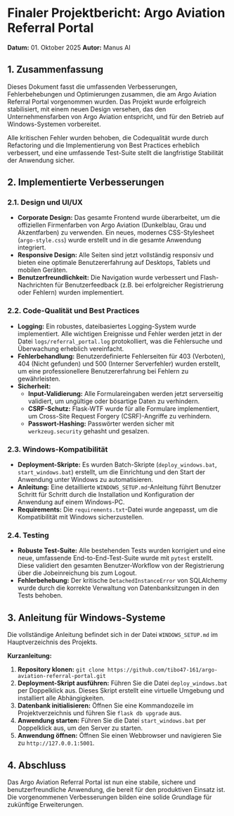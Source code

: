 # Finaler Projektbericht: Argo Aviation Referral Portal

**Datum:** 01. Oktober 2025
**Autor:** Manus AI

## 1. Zusammenfassung

Dieses Dokument fasst die umfassenden Verbesserungen, Fehlerbehebungen und Optimierungen zusammen, die am Argo Aviation Referral Portal vorgenommen wurden. Das Projekt wurde erfolgreich stabilisiert, mit einem neuen Design versehen, das den Unternehmensfarben von Argo Aviation entspricht, und für den Betrieb auf Windows-Systemen vorbereitet.

Alle kritischen Fehler wurden behoben, die Codequalität wurde durch Refactoring und die Implementierung von Best Practices erheblich verbessert, und eine umfassende Test-Suite stellt die langfristige Stabilität der Anwendung sicher.

## 2. Implementierte Verbesserungen

### 2.1. Design und UI/UX

- **Corporate Design:** Das gesamte Frontend wurde überarbeitet, um die offiziellen Firmenfarben von Argo Aviation (Dunkelblau, Grau und Akzentfarben) zu verwenden. Ein neues, modernes CSS-Stylesheet (`argo-style.css`) wurde erstellt und in die gesamte Anwendung integriert.
- **Responsive Design:** Alle Seiten sind jetzt vollständig responsiv und bieten eine optimale Benutzererfahrung auf Desktops, Tablets und mobilen Geräten.
- **Benutzerfreundlichkeit:** Die Navigation wurde verbessert und Flash-Nachrichten für Benutzerfeedback (z.B. bei erfolgreicher Registrierung oder Fehlern) wurden implementiert.

### 2.2. Code-Qualität und Best Practices

- **Logging:** Ein robustes, dateibasiertes Logging-System wurde implementiert. Alle wichtigen Ereignisse und Fehler werden jetzt in der Datei `logs/referral_portal.log` protokolliert, was die Fehlersuche und Überwachung erheblich vereinfacht.
- **Fehlerbehandlung:** Benutzerdefinierte Fehlerseiten für 403 (Verboten), 404 (Nicht gefunden) und 500 (Interner Serverfehler) wurden erstellt, um eine professionellere Benutzererfahrung bei Fehlern zu gewährleisten.
- **Sicherheit:**
  - **Input-Validierung:** Alle Formulareingaben werden jetzt serverseitig validiert, um ungültige oder bösartige Daten zu verhindern.
  - **CSRF-Schutz:** Flask-WTF wurde für alle Formulare implementiert, um Cross-Site Request Forgery (CSRF)-Angriffe zu verhindern.
  - **Passwort-Hashing:** Passwörter werden sicher mit `werkzeug.security` gehasht und gesalzen.

### 2.3. Windows-Kompatibilität

- **Deployment-Skripte:** Es wurden Batch-Skripte (`deploy_windows.bat`, `start_windows.bat`) erstellt, um die Einrichtung und den Start der Anwendung unter Windows zu automatisieren.
- **Anleitung:** Eine detaillierte `WINDOWS_SETUP.md`-Anleitung führt Benutzer Schritt für Schritt durch die Installation und Konfiguration der Anwendung auf einem Windows-PC.
- **Requirements:** Die `requirements.txt`-Datei wurde angepasst, um die Kompatibilität mit Windows sicherzustellen.

### 2.4. Testing

- **Robuste Test-Suite:** Alle bestehenden Tests wurden korrigiert und eine neue, umfassende End-to-End-Test-Suite wurde mit `pytest` erstellt. Diese validiert den gesamten Benutzer-Workflow von der Registrierung über die Jobeinreichung bis zum Logout.
- **Fehlerbehebung:** Der kritische `DetachedInstanceError` von SQLAlchemy wurde durch die korrekte Verwaltung von Datenbanksitzungen in den Tests behoben.

## 3. Anleitung für Windows-Systeme

Die vollständige Anleitung befindet sich in der Datei `WINDOWS_SETUP.md` im Hauptverzeichnis des Projekts.

**Kurzanleitung:**

1.  **Repository klonen:** `git clone https://github.com/tibo47-161/argo-aviation-referral-portal.git`
2.  **Deployment-Skript ausführen:** Führen Sie die Datei `deploy_windows.bat` per Doppelklick aus. Dieses Skript erstellt eine virtuelle Umgebung und installiert alle Abhängigkeiten.
3.  **Datenbank initialisieren:** Öffnen Sie eine Kommandozeile im Projektverzeichnis und führen Sie `flask db upgrade` aus.
4.  **Anwendung starten:** Führen Sie die Datei `start_windows.bat` per Doppelklick aus, um den Server zu starten.
5.  **Anwendung öffnen:** Öffnen Sie einen Webbrowser und navigieren Sie zu `http://127.0.0.1:5001`.

## 4. Abschluss

Das Argo Aviation Referral Portal ist nun eine stabile, sichere und benutzerfreundliche Anwendung, die bereit für den produktiven Einsatz ist. Die vorgenommenen Verbesserungen bilden eine solide Grundlage für zukünftige Erweiterungen.


